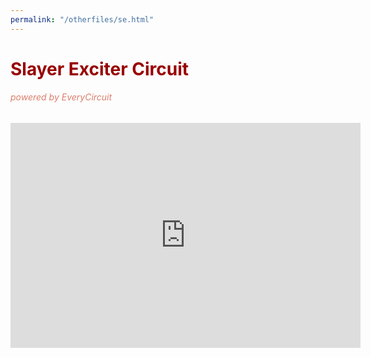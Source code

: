 ```yaml
---
permalink: "/otherfiles/se.html"
---
```

<h1 style="color: #980000">Slayer Exciter Circuit</h1>
<h6 style="color: #dd7e6b">powered by EveryCircuit</h6>
<iframe width="560" height="360" src="https://everycircuit.com/embed/5137179657109504" frameborder="0"></iframe>
